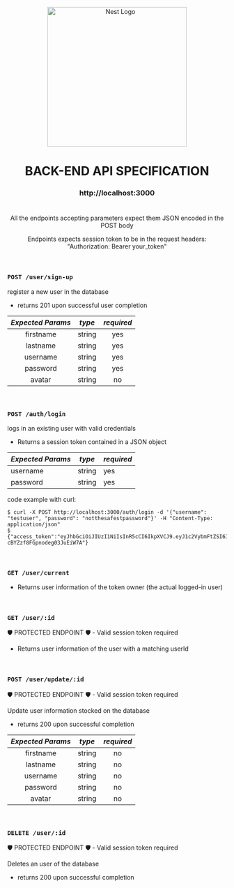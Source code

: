 <p align="center">
  <a href="http://nestjs.com/" target="blank"><img src="https://nestjs.com/img/logo_text.svg" width="320" alt="Nest Logo" /></a>
</p>
  
<h1 align="center"> BACK-END API SPECIFICATION </h1>

  
<h3 align="center"> http://localhost:3000 </h3>

<h1></h1>

<p align="center">
All the endpoints accepting parameters expect them JSON encoded in the POST body
</p>
<p align="center">
Endpoints expects session token to be in the request headers: "Authorization: Bearer your_token"
</p>
  
</br>

### `POST /user/sign-up`
register a new user in the database

- returns 201 upon successful user completion
 
| _Expected Params_|  _type_       | _required_  |
| :--------------: | :-----------: | :---------: |
| firstname        | string        |  yes        |
| lastname         | string        |  yes        |
| username         | string        |  yes        |
| password         | string        |  yes        |
| avatar           | string        |  no         |




</br>

### `POST /auth/login`
logs in an existing user with valid credentials

- Returns a session token contained in a JSON object

| _Expected Params_|  _type_       | _required_  |
| ---------------- | ------------- | ----------- |
| username         | string        |  yes        |
| password         | string        |  yes        |

code example with curl:
```
$ curl -X POST http://localhost:3000/auth/login -d '{"username": "testuser", "password": "notthesafestpassword"}' -H "Content-Type: application/json"
$ {"access_token":"eyJhbGciOiJIUzI1NiIsInR5cCI6IkpXVCJ9.eyJ1c2VybmFtZSI6ImxlbyIsImlhdCI6MTY1MTYwMTM4NywiZXhwIjoxNjUxNjg3Nzg3fQ.fzsSoSN7umQM1IFtZt-cBYZzf8FGpnodeg03JuEiW7A"}
```
</br>

### `GET /user/current`
- Returns user information of the token owner (the actual logged-in user)

</br>

### `GET /user/:id`
🛡️ PROTECTED ENDPOINT 🛡️ - Valid session token required
- Returns user information of the user with a matching userId

</br>

### `POST /user/update/:id`
🛡️ PROTECTED ENDPOINT 🛡️ - Valid session token required

Update user information stocked on the database

- returns 200 upon successful completion

| _Expected Params_|  _type_       | _required_  |
| :--------------: | :-----------: | :---------: |
| firstname        | string        |  no         |
| lastname         | string        |  no         |
| username         | string        |  no         |
| password         | string        |  no         |
| avatar           | string        |  no         |

</br>

### `DELETE /user/:id`
🛡️ PROTECTED ENDPOINT 🛡️ - Valid session token required

Deletes an user of the database

- returns 200 upon successful completion
